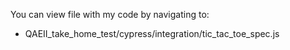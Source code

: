 You can view file with my code by navigating to:
- QAEII_take_home_test/cypress/integration/tic_tac_toe_spec.js
